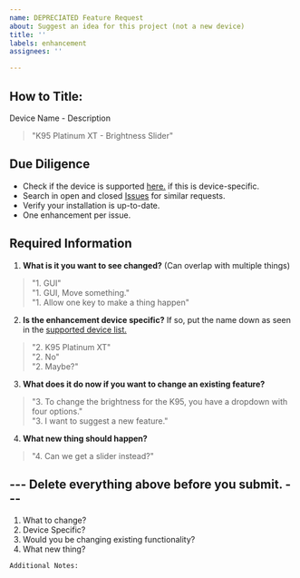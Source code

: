 ```yaml
---
name: DEPRECIATED Feature Request
about: Suggest an idea for this project (not a new device)
title: ''
labels: enhancement
assignees: ''

---
```

## How to Title:

Device Name - Description

> "K95 Platinum XT - Brightness Slider"

## Due Diligence
- Check if the device is supported [here.](/Supported_Hardware.md) if this is device-specific.
- Search in open and closed [Issues](https://github.com/ckb-next/ckb-next/issues) for similar requests.
- Verify your installation is up-to-date.
- One enhancement per issue.

## Required Information

1. **What is it you want to see changed?** (Can overlap with multiple things)

> "1. GUI" </br>
> "1. GUI, Move something." </br>
> "1. Allow one key to make a thing happen" </br>

2. **Is the enhancement device specific?** If so, put the name down as seen in the [supported device list.]()

> "2. K95 Platinum XT"</br>
> "2. No"</br>
> "2. Maybe?"

3. **What does it do now if you want to change an existing feature?**

> "3. To change the brightness for the K95, you have a dropdown with four options." </br>
> "3. I want to suggest a new feature."

4. **What new thing should happen?**

> "4. Can we get a slider instead?"

## --- Delete everything above before you submit. ---

1. What to change?
2. Device Specific?
3. Would you be changing existing functionality?
4. What new thing?


```
Additional Notes:


```